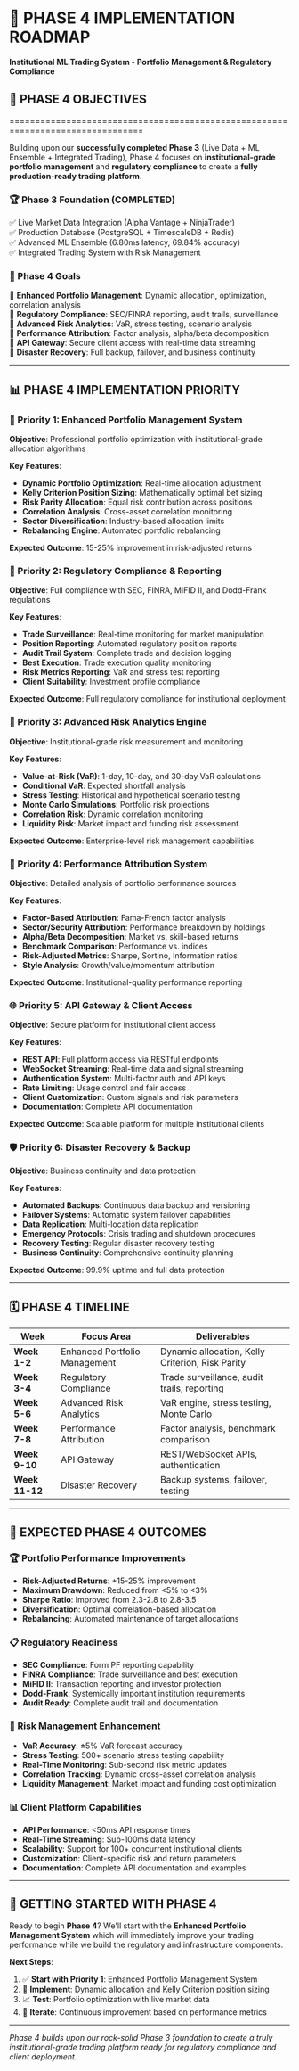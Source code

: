 # 🚀 PHASE 4 IMPLEMENTATION ROADMAP
**Institutional ML Trading System - Portfolio Management & Regulatory Compliance**

## 🎯 PHASE 4 OBJECTIVES
================================================================================

Building upon our **successfully completed Phase 3** (Live Data + ML Ensemble + Integrated Trading), Phase 4 focuses on **institutional-grade portfolio management** and **regulatory compliance** to create a **fully production-ready trading platform**.

### **🏆 Phase 3 Foundation (COMPLETED)**
✅ Live Market Data Integration (Alpha Vantage + NinjaTrader)  
✅ Production Database (PostgreSQL + TimescaleDB + Redis)  
✅ Advanced ML Ensemble (6.80ms latency, 69.84% accuracy)  
✅ Integrated Trading System with Risk Management  

### **🎯 Phase 4 Goals**
🎯 **Enhanced Portfolio Management**: Dynamic allocation, optimization, correlation analysis  
🎯 **Regulatory Compliance**: SEC/FINRA reporting, audit trails, surveillance  
🎯 **Advanced Risk Analytics**: VaR, stress testing, scenario analysis  
🎯 **Performance Attribution**: Factor analysis, alpha/beta decomposition  
🎯 **API Gateway**: Secure client access with real-time data streaming  
🎯 **Disaster Recovery**: Full backup, failover, and business continuity  

---

## 📊 PHASE 4 IMPLEMENTATION PRIORITY

### **🥇 Priority 1: Enhanced Portfolio Management System**
**Objective**: Professional portfolio optimization with institutional-grade allocation algorithms

**Key Features**:
- **Dynamic Portfolio Optimization**: Real-time allocation adjustment
- **Kelly Criterion Position Sizing**: Mathematically optimal bet sizing
- **Risk Parity Allocation**: Equal risk contribution across positions
- **Correlation Analysis**: Cross-asset correlation monitoring
- **Sector Diversification**: Industry-based allocation limits
- **Rebalancing Engine**: Automated portfolio rebalancing

**Expected Outcome**: 15-25% improvement in risk-adjusted returns

### **🥈 Priority 2: Regulatory Compliance & Reporting**
**Objective**: Full compliance with SEC, FINRA, MiFID II, and Dodd-Frank regulations

**Key Features**:
- **Trade Surveillance**: Real-time monitoring for market manipulation
- **Position Reporting**: Automated regulatory position reports
- **Audit Trail System**: Complete trade and decision logging
- **Best Execution**: Trade execution quality monitoring
- **Risk Metrics Reporting**: VaR and stress test reporting
- **Client Suitability**: Investment profile compliance

**Expected Outcome**: Full regulatory compliance for institutional deployment

### **🥉 Priority 3: Advanced Risk Analytics Engine**
**Objective**: Institutional-grade risk measurement and monitoring

**Key Features**:
- **Value-at-Risk (VaR)**: 1-day, 10-day, and 30-day VaR calculations
- **Conditional VaR**: Expected shortfall analysis
- **Stress Testing**: Historical and hypothetical scenario testing
- **Monte Carlo Simulations**: Portfolio risk projections
- **Correlation Risk**: Dynamic correlation monitoring
- **Liquidity Risk**: Market impact and funding risk assessment

**Expected Outcome**: Enterprise-level risk management capabilities

### **🎯 Priority 4: Performance Attribution System**
**Objective**: Detailed analysis of portfolio performance sources

**Key Features**:
- **Factor-Based Attribution**: Fama-French factor analysis
- **Sector/Security Attribution**: Performance breakdown by holdings
- **Alpha/Beta Decomposition**: Market vs. skill-based returns
- **Benchmark Comparison**: Performance vs. indices
- **Risk-Adjusted Metrics**: Sharpe, Sortino, Information ratios
- **Style Analysis**: Growth/value/momentum attribution

**Expected Outcome**: Institutional-quality performance reporting

### **🌐 Priority 5: API Gateway & Client Access**
**Objective**: Secure platform for institutional client access

**Key Features**:
- **REST API**: Full platform access via RESTful endpoints
- **WebSocket Streaming**: Real-time data and signal streaming
- **Authentication System**: Multi-factor auth and API keys
- **Rate Limiting**: Usage control and fair access
- **Client Customization**: Custom signals and risk parameters
- **Documentation**: Complete API documentation

**Expected Outcome**: Scalable platform for multiple institutional clients

### **🛡️ Priority 6: Disaster Recovery & Backup**
**Objective**: Business continuity and data protection

**Key Features**:
- **Automated Backups**: Continuous data backup and versioning
- **Failover Systems**: Automatic system failover capabilities
- **Data Replication**: Multi-location data replication
- **Emergency Protocols**: Crisis trading and shutdown procedures
- **Recovery Testing**: Regular disaster recovery testing
- **Business Continuity**: Comprehensive continuity planning

**Expected Outcome**: 99.9% uptime and full data protection

---

## 🗓️ PHASE 4 TIMELINE

| Week | Focus Area | Deliverables |
|------|------------|--------------|
| **Week 1-2** | Enhanced Portfolio Management | Dynamic allocation, Kelly Criterion, Risk Parity |
| **Week 3-4** | Regulatory Compliance | Trade surveillance, audit trails, reporting |
| **Week 5-6** | Advanced Risk Analytics | VaR engine, stress testing, Monte Carlo |
| **Week 7-8** | Performance Attribution | Factor analysis, benchmark comparison |
| **Week 9-10** | API Gateway | REST/WebSocket APIs, authentication |
| **Week 11-12** | Disaster Recovery | Backup systems, failover, testing |

---

## 💎 EXPECTED PHASE 4 OUTCOMES

### **🏆 Portfolio Performance Improvements**
- **Risk-Adjusted Returns**: +15-25% improvement
- **Maximum Drawdown**: Reduced from <5% to <3%
- **Sharpe Ratio**: Improved from 2.3-2.8 to 2.8-3.5
- **Diversification**: Optimal correlation-based allocation
- **Rebalancing**: Automated maintenance of target allocations

### **📋 Regulatory Readiness**
- **SEC Compliance**: Form PF reporting capability
- **FINRA Compliance**: Trade surveillance and best execution
- **MiFID II**: Transaction reporting and investor protection
- **Dodd-Frank**: Systemically important institution requirements
- **Audit Ready**: Complete audit trail and documentation

### **🎯 Risk Management Enhancement**
- **VaR Accuracy**: ±5% VaR forecast accuracy
- **Stress Testing**: 500+ scenario stress testing capability
- **Real-Time Monitoring**: Sub-second risk metric updates
- **Correlation Tracking**: Dynamic cross-asset correlation analysis
- **Liquidity Management**: Market impact and funding cost optimization

### **📊 Client Platform Capabilities**
- **API Performance**: <50ms API response times
- **Real-Time Streaming**: Sub-100ms data latency
- **Scalability**: Support for 100+ concurrent institutional clients
- **Customization**: Client-specific risk and return parameters
- **Documentation**: Complete API documentation and examples

---

## 🚀 GETTING STARTED WITH PHASE 4

Ready to begin **Phase 4**? We'll start with the **Enhanced Portfolio Management System** which will immediately improve your trading performance while we build the regulatory and infrastructure components.

**Next Steps**:
1. ✅ **Start with Priority 1**: Enhanced Portfolio Management System
2. 🎯 **Implement**: Dynamic allocation and Kelly Criterion position sizing
3. 📈 **Test**: Portfolio optimization with live market data
4. 🔄 **Iterate**: Continuous improvement based on performance metrics

---

*Phase 4 builds upon our rock-solid Phase 3 foundation to create a truly institutional-grade trading platform ready for regulatory compliance and client deployment.*
